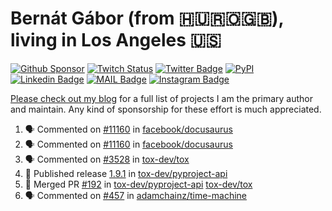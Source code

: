 # Bernát Gábor (from 🇭🇺🇷🇴🇬🇧), living in Los Angeles 🇺🇸

[![Github Sponsor](https://img.shields.io/static/v1?label=Sponsor&message=%E2%9D%A4&logo=GitHub&link=https://github.com/sponsors/gaborbernat&style=flat-square)](https://github.com/sponsors/gaborbernat)
[![Twitch Status](https://img.shields.io/twitch/status/gaborbernat?style=flat-square)](https://www.twitch.tv/gaborbernat)
[![Twitter Badge](https://img.shields.io/badge/-@gjbernat-1ca0f1?style=flat-square&labelColor=1ca0f1&logo=twitter&logoColor=white&link=https://twitter.com/gjbernat)](https://twitter.com/gjbernat)
[![PyPI](https://img.shields.io/badge/-gaborbernat-0073b7?style=flat-square&logo=Python&logoColor=white&link=https://pypi.org/user/gaborbernat/)](https://pypi.org/user/gaborbernat/)
[![Linkedin Badge](https://img.shields.io/badge/-gaborbernat-blue?style=flat-square&logo=Linkedin&logoColor=white&link=https://www.linkedin.com/in/gaborbernat/)](https://www.linkedin.com/in/gaborbernat/)
[![MAIL Badge](https://img.shields.io/badge/-gaborjbernat@gmail.com-c14438?style=flat-square&logo=Gmail&logoColor=white&link=mailto:gaborjbernat@gmail.com)](mailto:gaborjbernat@gmail.com)
[![Instagram Badge](https://img.shields.io/badge/-@gabor__bernat-845EC2?style=flat-square&labelColor=white&logo=Instagram&link=https://instagram.com/gabor_bernat/)](https://instagram.com/gabor_bernat)

[Please check out my blog](https://bernat.tech/about/) for a full list of projects I am the primary author and maintain.
Any kind of sponsorship for these effort is much appreciated.

<!--START_SECTION:activity-->

1. 🗣 Commented on [#11160](https://github.com/facebook/docusaurus/issues/11160#issuecomment-2872987565) in [facebook/docusaurus](https://github.com/facebook/docusaurus)
2. 🗣 Commented on [#11160](https://github.com/facebook/docusaurus/issues/11160#issuecomment-2872895509) in [facebook/docusaurus](https://github.com/facebook/docusaurus)
3. 🗣 Commented on [#3528](https://github.com/tox-dev/tox/pull/3528#issuecomment-2872853483) in [tox-dev/tox](https://github.com/tox-dev/tox)
4. 🚀 Published release [1.9.1](https://github.com/tox-dev/pyproject-api/releases/tag/1.9.1) in [tox-dev/pyproject-api](https://github.com/tox-dev/pyproject-api)
5. 🎉 Merged PR [#192](https://github.com/tox-dev/pyproject-api/pull/192) in [tox-dev/pyproject-api](https://github.com/tox-dev/pyproject-api)
   [tox-dev/tox](https://github.com/tox-dev/tox)
5. 🗣 Commented on [#457](https://github.com/adamchainz/time-machine/pull/457#issuecomment-2197730644) in
[adamchainz/time-machine](https://github.com/adamchainz/time-machine)
<!--END_SECTION:activity-->
